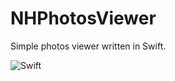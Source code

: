 # NHPhotosViewer
Simple photos viewer written in Swift.

![Swift](http://img.shields.io/badge/swift-3.0-brightgreen.svg)

